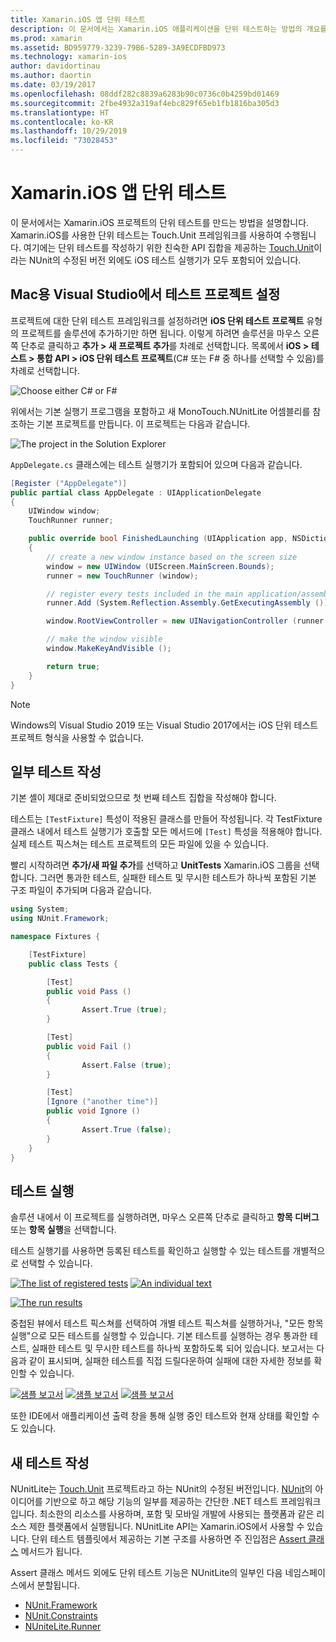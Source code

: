 ```yaml
---
title: Xamarin.iOS 앱 단위 테스트
description: 이 문서에서는 Xamarin.iOS 애플리케이션을 단위 테스트하는 방법의 개요를 제공합니다. 테스트를 작성하고 테스트를 실행하는 단위 테스트 프로젝트를 만드는 방법을 설명합니다.
ms.prod: xamarin
ms.assetid: BD959779-3239-79B6-5289-3A9ECDFBD973
ms.technology: xamarin-ios
author: davidortinau
ms.author: daortin
ms.date: 03/19/2017
ms.openlocfilehash: 08ddf282c8839a6283b90c0736c0b4259bd01469
ms.sourcegitcommit: 2fbe4932a319af4ebc829f65eb1fb1816ba305d3
ms.translationtype: HT
ms.contentlocale: ko-KR
ms.lasthandoff: 10/29/2019
ms.locfileid: "73028453"
---
```

# <a name="unit-testing-xamarinios-apps"></a>Xamarin.iOS 앱 단위 테스트

이 문서에서는 Xamarin.iOS 프로젝트의 단위 테스트를 만드는 방법을 설명합니다.
Xamarin.iOS를 사용한 단위 테스트는 Touch.Unit 프레임워크를 사용하여 수행됩니다. 여기에는 단위 테스트를 작성하기 위한 친숙한 API 집합을 제공하는 [Touch.Unit](https://github.com/xamarin/Touch.Unit)이라는 NUnit의 수정된 버전 외에도 iOS 테스트 실행기가 모두 포함되어 있습니다.

## <a name="setting-up-a-test-project-in-visual-studio-for-mac"></a>Mac용 Visual Studio에서 테스트 프로젝트 설정

프로젝트에 대한 단위 테스트 프레임워크를 설정하려면 **iOS 단위 테스트 프로젝트** 유형의 프로젝트를 솔루션에 추가하기만 하면 됩니다. 이렇게 하려면 솔루션을 마우스 오른쪽 단추로 클릭하고 **추가 > 새 프로젝트 추가**를 차례로 선택합니다. 목록에서 **iOS > 테스트 > 통합 API > iOS 단위 테스트 프로젝트**(C# 또는 F# 중 하나를 선택할 수 있음)를 차례로 선택합니다.

![](touch.unit-images/00.png "Choose either C# or F#")

위에서는 기본 실행기 프로그램을 포함하고 새 MonoTouch.NUnitLite 어셈블리를 참조하는 기본 프로젝트를 만듭니다. 이 프로젝트는 다음과 같습니다.

![](touch.unit-images/01.png "The project in the Solution Explorer")

`AppDelegate.cs` 클래스에는 테스트 실행기가 포함되어 있으며 다음과 같습니다.

```csharp
[Register ("AppDelegate")]
public partial class AppDelegate : UIApplicationDelegate
{
    UIWindow window;
    TouchRunner runner;

    public override bool FinishedLaunching (UIApplication app, NSDictionary options)
    {
        // create a new window instance based on the screen size
        window = new UIWindow (UIScreen.MainScreen.Bounds);
        runner = new TouchRunner (window);

        // register every tests included in the main application/assembly
        runner.Add (System.Reflection.Assembly.GetExecutingAssembly ());

        window.RootViewController = new UINavigationController (runner.GetViewController ());

        // make the window visible
        window.MakeKeyAndVisible ();

        return true;
    }
}
```

> [!NOTE]
> Windows의 Visual Studio 2019 또는 Visual Studio 2017에서는 iOS 단위 테스트 프로젝트 형식을 사용할 수 없습니다.

## <a name="writing-some-tests"></a>일부 테스트 작성

기본 셸이 제대로 준비되었으므로 첫 번째 테스트 집합을 작성해야 합니다.

테스트는 `[TestFixture]` 특성이 적용된 클래스를 만들어 작성됩니다. 각 TestFixture 클래스 내에서 테스트 실행기가 호출할 모든 메서드에 `[Test]` 특성을 적용해야 합니다. 실제 테스트 픽스쳐는 테스트 프로젝트의 모든 파일에 있을 수 있습니다.

빨리 시작하려면 **추가/새 파일 추가**를 선택하고 **UnitTests** Xamarin.iOS 그룹을 선택합니다. 그러면 통과한 테스트, 실패한 테스트 및 무시한 테스트가 하나씩 포함된 기본 구조 파일이 추가되며 다음과 같습니다.

```csharp
using System;
using NUnit.Framework;

namespace Fixtures {

    [TestFixture]
    public class Tests {

        [Test]
        public void Pass ()
        {
                Assert.True (true);
        }

        [Test]
        public void Fail ()
        {
                Assert.False (true);
        }

        [Test]
        [Ignore ("another time")]
        public void Ignore ()
        {
                Assert.True (false);
        }
    }
}
```

## <a name="running-your-tests"></a>테스트 실행

솔루션 내에서 이 프로젝트를 실행하려면, 마우스 오른쪽 단추로 클릭하고 **항목 디버그** 또는 **항목 실행**을 선택합니다.

테스트 실행기를 사용하면 등록된 테스트를 확인하고 실행할 수 있는 테스트를 개별적으로 선택할 수 있습니다.

[![](touch.unit-images/02-sml.png "The list of registered tests")](touch.unit-images/02.png#lightbox) 
[![](touch.unit-images/03-sml.png "An individual text")](touch.unit-images/03.png#lightbox) 

[![](touch.unit-images/04-sml.png "The run results")](touch.unit-images/04.png#lightbox)

중첩된 뷰에서 테스트 픽스쳐를 선택하여 개별 테스트 픽스쳐를 실행하거나, "모든 항목 실행"으로 모든 테스트를 실행할 수 있습니다. 기본 테스트를 실행하는 경우 통과한 테스트, 실패한 테스트 및 무시한 테스트를 하나씩 포함하도록 되어 있습니다. 보고서는 다음과 같이 표시되며, 실패한 테스트를 직접 드릴다운하여 실패에 대한 자세한 정보를 확인할 수 있습니다.

[![](touch.unit-images/05-sml.png "샘플 보고서")](touch.unit-images/05.png#lightbox) [![](touch.unit-images/06-sml.png "샘플 보고서")](touch.unit-images/06.png#lightbox) [![](touch.unit-images/07-sml.png "샘플 보고서")](touch.unit-images/07.png#lightbox)

또한 IDE에서 애플리케이션 출력 창을 통해 실행 중인 테스트와 현재 상태를 확인할 수도 있습니다.

## <a name="writing-new-tests"></a>새 테스트 작성

NUnitLite는 [Touch.Unit](https://github.com/xamarin/Touch.Unit) 프로젝트라고 하는 NUnit의 수정된 버전입니다. [NUnit](https://nunit.com/)의 아이디어를 기반으로 하고 해당 기능의 일부를 제공하는 간단한 .NET 테스트 프레임워크입니다.
최소한의 리소스를 사용하며, 포함 및 모바일 개발에 사용되는 플랫폼과 같은 리소스 제한 플랫폼에서 실행됩니다. NUnitLite API는 Xamarin.iOS에서 사용할 수 있습니다. 단위 테스트 템플릿에서 제공하는 기본 구조를 사용하면 주 진입점은 [Assert 클래스](xref:NUnit.Framework.Assert) 메서드가 됩니다.

Assert 클래스 메서드 외에도 단위 테스트 기능은 NUnitLite의 일부인 다음 네임스페이스에서 분할됩니다.

- [NUnit.Framework](xref:NUnit.Framework)
- [NUnit.Constraints](xref:NUnit.Framework.Constraints)
- [NUniteLite.Runner](xref:NUnitLite.Runner)
